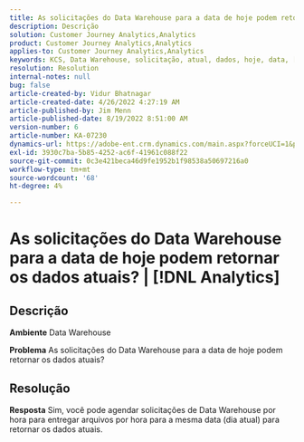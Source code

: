 ```yaml
---
title: As solicitações do Data Warehouse para a data de hoje podem retornar os dados atuais? | [!DNL Analytics]
description: Descrição
solution: Customer Journey Analytics,Analytics
product: Customer Journey Analytics,Analytics
applies-to: Customer Journey Analytics,Analytics
keywords: KCS, Data Warehouse, solicitação, atual, dados, hoje, data, [!DNL Analytics]
resolution: Resolution
internal-notes: null
bug: false
article-created-by: Vidur Bhatnagar
article-created-date: 4/26/2022 4:27:19 AM
article-published-by: Jim Menn
article-published-date: 8/19/2022 8:51:00 AM
version-number: 6
article-number: KA-07230
dynamics-url: https://adobe-ent.crm.dynamics.com/main.aspx?forceUCI=1&pagetype=entityrecord&etn=knowledgearticle&id=2f170927-19c5-ec11-a7b6-0022480a1004
exl-id: 3930c7ba-5b85-4252-ac6f-41961c088f22
source-git-commit: 0c3e421beca46d9fe1952b1f98538a50697216a0
workflow-type: tm+mt
source-wordcount: '68'
ht-degree: 4%

---
```


# As solicitações do Data Warehouse para a data de hoje podem retornar os dados atuais? | [!DNL Analytics]

## Descrição


<b>Ambiente</b>
Data Warehouse

<b>Problema</b>
As solicitações do Data Warehouse para a data de hoje podem retornar os dados atuais?


## Resolução


<b>Resposta</b>
Sim, você pode agendar solicitações de Data Warehouse por hora para entregar arquivos por hora para a mesma data (dia atual) para retornar os dados atuais.
